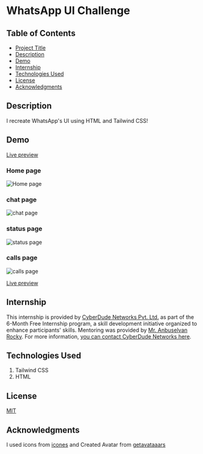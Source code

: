 # WhatsApp UI Challenge

## Table of Contents

- [Project Title](#project-title)
- [Description](#description)
- [Demo](#demo)
- [Internship](#internship)
- [Technologies Used](#technologies-used)
- [License](#license)
- [Acknowledgments](#acknowledgments)

## Description

I recreate WhatsApp's UI using HTML and Tailwind CSS!

## Demo

[ Live preview](https://sharif-22.github.io/whatsapp-ui-using-tailwindcss/index.html)

### Home page

![Home page](./assets/images/mobile-index-ui.png)

### chat page

![chat page](./assets/images/mobile-chat-ui.png)

### status page

![status page](./assets/images/mobile-status-ui.png)

### calls page

![calls page](./assets/images/mobile-calls-ui.png)

[ Live preview](https://sharif-22.github.io/whatsapp-ui-using-tailwindcss/index.html)

## Internship

This internship is provided by [CyberDude Networks Pvt. Ltd.](https://youtube.com/cyberdudenetworks) as part of the 6-Month Free Internship program, a skill development initiative organized to enhance participants' skills. Mentoring was provided by [Mr. Anbuselvan Rocky](https://instagram.com/anbuselvanrocky). For more information, [you can contact CyberDude Networks here](https://cyberdudenetworks.com).

## Technologies Used

<ol>
    <li> Tailwind CSS
    </li>
    <li> HTML
    </li>
</ol>

## License

[MIT](./LICENCE.md)

## Acknowledgments

I used icons from [icones](https://icones.js.org/) and Created Avatar from [getavataaars](https://getavataaars.com/)
